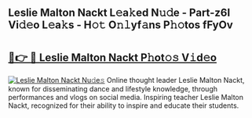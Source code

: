 ## Leslie Malton Nackt L𝚎a𝚔ed N𝚞𝚍e - Part-z6I Vi𝚍𝚎o L𝚎a𝚔s - H𝚘𝚝 O𝚗𝚕yf𝚊ns P𝚑𝚘tos fFyOv

# <h2><a href="http://kf5c5ht.oniu.top/?m=Leslie+Malton+Nackt">🔗👉 🔴 Leslie Malton Nackt P𝚑ot𝚘𝚜 V𝚒d𝚎o</a></h2>

[![Leslie Malton Nackt Nu𝚍e𝚜](https://i.imgur.com/0qMVB7G.gif)](http://kf5c5ht.oniu.top/?m=Leslie+Malton+Nackt)
Online thought leader Leslie Malton Nackt, known for disseminating dance and lifestyle knowledge, through performances and vlogs on social media. Inspiring teacher Leslie Malton Nackt, recognized for their ability to inspire and educate their students.  
